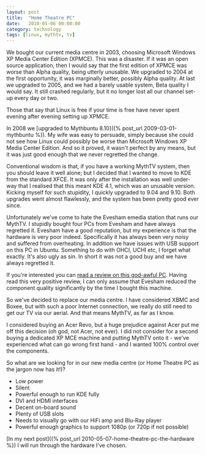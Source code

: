 ```yaml
---
layout: post
title:  "Home Theatre PC"
date:   2010-05-06 00:00:00
category: technology
tags: [linux, mythtv, tv]
---
```


We bought our current media centre in 2003, choosing Microsoft Windows XP Media Center Edition (XPMCE).  This was a disaster.  If it was an open source application, then I would say that the first edition of XPMCE was worse than Alpha quality, being utterly unusable.  We upgraded to 2004 at the first opportunity, it was marginally better, possibly Alpha quality.  At last we upgraded to 2005, and we had a barely usable system, Beta quality I would say.  It still crashed regularly, but it no longer lost all our channel set-up every day or two.

Those that say that Linux is free if your time is free have never spent evening after evening setting up XPMCE.

<!--more-->

In 2008 we [upgraded to Mythbuntu 8.10]({% post_url 2009-03-01-mythbuntu %}).  My wife was easy to persuade, simply because she could not see how Linux could possibly be worse than Microsoft Windows XP Media Center Edition.  And so it proved, it wasn't perfect by any means, but it was just good enough that we never regretted the change.

Conventional wisdom is that, if you have a working MythTV system, then you should leave it well alone; but I decided that I wanted to move to KDE from the standard XFCE.  It was only after the installation was well under-way that I realised that this meant KDE 4.1, which was an unusable version.  Kicking myself for such stupidity, I quickly upgraded to 9.04 and 9.10.  Both upgrades went almost flawlessly, and the system has been pretty good ever since.

Unfortunately we've come to hate the Evesham emedia station that runs our MythTV.  I stupidly bought four PCs from Evesham and have always regretted it.  Evesham have a good reputation, but my experience is that the hardware is very poor indeed.  Specifically it has always been very noisy and suffered from overheating.  In addition we have issues with USB support on this PC in Ubuntu.  Something to do with OHCI, UCHI etc, I forget what exactly.  It's also ugly as sin.  In short it was not a good buy and we have always regretted it.

If you're interested you can [read a review on this god-awful PC](http://www.pcpro.co.uk/reviews/desktops/48993/evesham-emedia). Having read this very positive review, I can only assume that Evesham reduced the component quality significantly by the time I bought this machine.

So we've decided to replace our media centre.  I have considered XBMC and Boxee, but with such a poor Internet connection, we really do still need to get our TV via our aerial.  And that means MythTV, as far as I know.

I considered buying an Acer Revo, but a huge prejudice against Acer put me off this decision (oh god, not Acer, not ever).  I did not consider for a second buying a dedicated XP MCE machine and putting MythTV onto it - we've experienced what can go wrong first hand - and I wanted 100% control over the components.

So what are we looking for in our new media centre (or Home Theatre PC as the jargon now has it!)?

   * Low power
   * Silent
   * Powerful enough to run KDE fully
   * DVI and HDMI interfaces
   * Decent on-board sound
   * Plenty of USB slots
   * Needs to visually go with our HiFi amp and Blu-Ray player
   * Powerful enough graphics to support 1080p (or 720p if not possible)

[In my next post]({% post_url 2010-05-07-home-theatre-pc-the-hardware %}) I will run through the hardware I've chosen.

